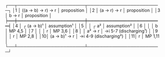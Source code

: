 ┌──┬──────────────────────┬────────────────────────┐
│1 │ ((a -> b) -> r) -> r │ proposition            │
│2 │ (a -> r) -> r        │ proposition            │
│3 │ b -> r               │ proposition            │
╞══╪══════════════════════╪════════════════════════╡
│4 │ ┌ (a -> b)¹          │ assumption¹            │
│5 │ │ ┌ a²               │ assumption²            │
│6 │ │ │ b                │ MP 4,5                 │
│7 │ │ │ r                │ MP 3,6                 │
│8 │ │ a² -> r            │ ->i 5-7 (discharging¹) │
│9 │ │ r                  │ MP 2,8                 │
│10│ (a -> b)¹ -> r       │ ->i 4-9 (discharging²) │
│11│ r                    │ MP 1,11                │
└──┴──────────────────────┴────────────────────────┘
